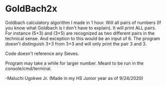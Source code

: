 # GoldBach2x
Goldbach calculatory algorithm I made in 1 hour. Will all pairs of numbers (If you know what Goldbach is I don't have to explain). It will print ALL pairs. For instance (5+3) and (3+5) are recognized as two different pairs in the technical sense. And exception to this would be an input of 6. The program doesn't distinguish 3+3 from 3+3 and will only print the pair 3 and 3.

Code doesn't reference any Sieves.

Program may take a while for larger number. Meant to be run in the console/cmd/terminal.

-Maluchi Ugokwe Jr. (Made in my HS Junior year as of 9/24/2020)

